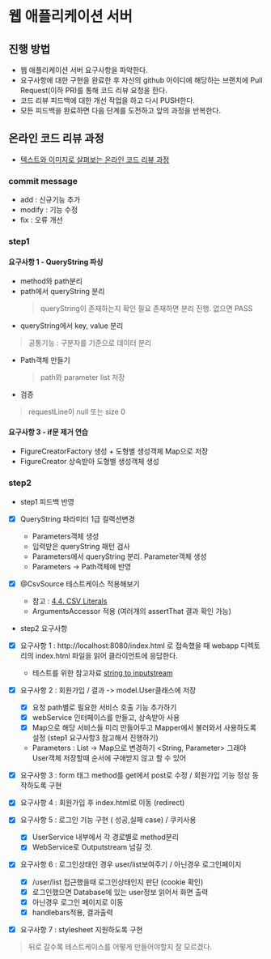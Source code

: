 # 웹 애플리케이션 서버
## 진행 방법
* 웹 애플리케이션 서버 요구사항을 파악한다.
* 요구사항에 대한 구현을 완료한 후 자신의 github 아이디에 해당하는 브랜치에 Pull Request(이하 PR)를 통해 코드 리뷰 요청을 한다.
* 코드 리뷰 피드백에 대한 개선 작업을 하고 다시 PUSH한다.
* 모든 피드백을 완료하면 다음 단계를 도전하고 앞의 과정을 반복한다.

## 온라인 코드 리뷰 과정
* [텍스트와 이미지로 살펴보는 온라인 코드 리뷰 과정](https://github.com/next-step/nextstep-docs/tree/master/codereview)

### commit message
- add : 신규기능 추가
- modify : 기능 수정
- fix : 오류 개선


### step1

#### 요구사항 1 - QueryString 파싱
* method와 path분리
* path에서 queryString 분리
    > queryString이 존재하는지 확인 필요
    > 존재하면 분리 진행.
    > 없으면 PASS
* queryString에서 key, value 분리
> 공통기능 : 구분자를 기준으로 데이터 분리

 * Path객체 만들기
    > path와 parameter list 저장
 
* 검증
 > requestLine이 null 또는 size 0
 
 #### 요구사항 3 - if문 제거 연습
 * FigureCreatorFactory 생성 + 도형별 생성객체 Map으로 저장
 * FigureCreator 상속받아 도형별 생성객체 생성

### step2

* step1 피드백 반영
- [x] QueryString 파라미터 1급 컬랙션변경
    - Parameters객체 생성
    - 입력받은 queryString 패턴 검사
    - Parameters에서 queryString 분리. Parameter객체 생성
    - Parameters -> Path객체에 반영
 
- [x] @CsvSource 테스트케이스 적용해보기
    - 참고 : [4.4. CSV Literals](https://www.baeldung.com/parameterized-tests-junit-5)
    - ArgumentsAccessor 적용 (여러개의 assertThat 결과 확인 가능)

* step2 요구사항
- [x] 요구사항 1 : http://localhost:8080/index.html 로 접속했을 때 webapp 디렉토리의 index.html 파일을 읽어 클라이언트에 응답한다.
    - 테스트를 위한 참고자료 [string to inputstream](https://www.baeldung.com/convert-string-to-input-stream)
    
- [x] 요구사항 2 : 회원가입 / 결과 -> model.User클래스에 저장
    - [x] 요청 path별로 필요한 서비스 호출 기능 추가하기
    - [x] webService 인터페이스를 만들고, 상속받아 사용
    - [x] Map으로 해당 서비스들 미리 만들어두고 Mapper에서 불러와서 사용하도록 설정
      (step1 요구사항3 참고해서 진행하기)
    - Parameters : List -> Map으로 변경하기 <String, Parameter>
      그래야 User객체 저장할때 순서에 구애받지 않고 할 수 있어
    
- [x] 요구사항 3 : form 태그 method를 get에서 post로 수정 / 회원가입 기능 정상 동작하도록 구현

- [x] 요구사항 4 : 회원가입 후 index.html로 이동 (redirect)
- [x] 요구사항 5 : 로그인 기능 구현 ( 성공,실패 case) / 쿠키사용
    - [x] UserService 내부에서 각 경로별로 method분리
    - [x] WebService로 Outputstream 넘길 것.
    
- [x] 요구사항 6 : 로그인상태인 경우 user/list보여주기 / 아닌경우 로그인페이지
    - [x] /user/list 접근했을때 로그인상태인지 판단 (cookie 확인)
    - [x] 로그인했으면 Database에 있는 user정보 읽어서 화면 출력
    - [x] 아닌경우 로그인 페이지로 이동
    - [x] handlebars적용, 결과출력
    
- [x] 요구사항 7 : stylesheet 지원하도록 구현

> 뒤로 갈수록 테스트케이스를 어떻게 만들어야할지 잘 모르겠다.